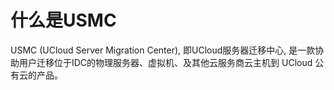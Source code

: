 
# 什么是USMC

USMC (UCloud Server Migration Center), 即UCloud服务器迁移中心, 是一款协助用户迁移位于IDC的物理服务器、虚拟机、及其他云服务商云主机到 UCloud 公有云的产品。
